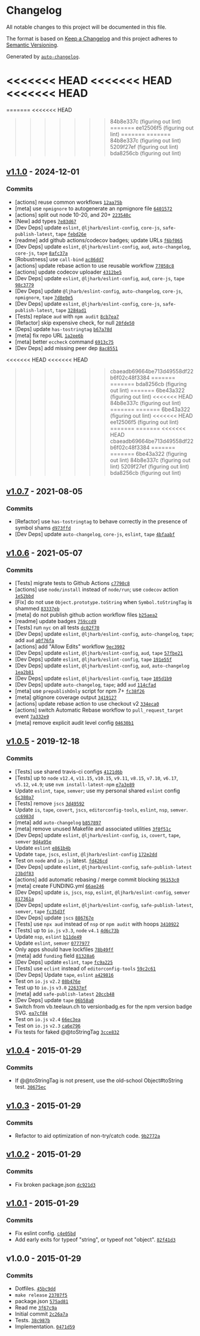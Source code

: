 # Changelog

All notable changes to this project will be documented in this file.

The format is based on [Keep a Changelog](https://keepachangelog.com/en/1.0.0/)
and this project adheres to [Semantic Versioning](https://semver.org/spec/v2.0.0.html).

Generated by [`auto-changelog`](https://github.com/CookPete/auto-changelog).

<<<<<<< HEAD
<<<<<<< HEAD
<<<<<<< HEAD
=======
=======
<<<<<<< HEAD
>>>>>>> 84b8e337c (figuring out lint)
=======
>>>>>>> ee12506f5 (figuring out lint)
=======
=======
>>>>>>> 84b8e337c (figuring out lint)
>>>>>>> 5209f27ef (figuring out lint)
>>>>>>> bda8256cb (figuring out lint)
## [v1.1.0](https://github.com/inspect-js/is-string/compare/v1.0.7...v1.1.0) - 2024-12-01

### Commits

- [actions] reuse common workflows [`12aa75b`](https://github.com/inspect-js/is-string/commit/12aa75b96e2d3f5cd0da139073afba41e6250951)
- [meta] use `npmignore` to autogenerate an npmignore file [`6401572`](https://github.com/inspect-js/is-string/commit/64015720bd63e517d84752eb750bc78178bf707c)
- [actions] split out node 10-20, and 20+ [`223540c`](https://github.com/inspect-js/is-string/commit/223540c6fd5ec982b866bb1b8b3fac37ef5913de)
- [New] add types [`7e83d67`](https://github.com/inspect-js/is-string/commit/7e83d67ae35a65b4d59d59760c7af9e68aafb4a4)
- [Dev Deps] update `eslint`, `@ljharb/eslint-config`, `core-js`, `safe-publish-latest`, `tape` [`febd26e`](https://github.com/inspect-js/is-string/commit/febd26e9211519506d36cd236eca293c7773ae99)
- [readme] add github actions/codecov badges; update URLs [`f6bf065`](https://github.com/inspect-js/is-string/commit/f6bf0657c3b4882844af6b93ecc49872ca15f503)
- [Dev Deps] update `eslint`, `@ljharb/eslint-config`, `aud`, `auto-changelog`, `core-js`, `tape` [`8afc37a`](https://github.com/inspect-js/is-string/commit/8afc37ae53d7a1888a28e298eb986a9f534fb46e)
- [Robustness] use `call-bind` [`ac86dd7`](https://github.com/inspect-js/is-string/commit/ac86dd7fcf68b90772d1c9f8dd931e0442908f4a)
- [actions] update rebase action to use reusable workflow [`77058c8`](https://github.com/inspect-js/is-string/commit/77058c8c9e70dc77a5331dd654004e1f8500e985)
- [actions] update codecov uploader [`4312be5`](https://github.com/inspect-js/is-string/commit/4312be511df011bb3f3bcc9a46e57755c18465ea)
- [Dev Deps] update `eslint`, `@ljharb/eslint-config`, `aud`, `core-js`, `tape` [`98c3779`](https://github.com/inspect-js/is-string/commit/98c3779e29220c495b216b6d7cb0813dbe146b59)
- [Dev Deps] update `@ljharb/eslint-config`, `auto-changelog`, `core-js`, `npmignore`, `tape` [`7d8e0e5`](https://github.com/inspect-js/is-string/commit/7d8e0e5e8a9631ffef4def01c7fe4029147cbf89)
- [Dev Deps] update `eslint`, `@ljharb/eslint-config`, `core-js`, `safe-publish-latest`, `tape` [`3284ad1`](https://github.com/inspect-js/is-string/commit/3284ad1a9aeff3eed23d177501c0920e9c5841e3)
- [Tests] replace `aud` with `npm audit` [`8cb7ea7`](https://github.com/inspect-js/is-string/commit/8cb7ea7a493d51435bb093a55acbd32a206e7c1a)
- [Refactor] skip expensive check, for null [`20fde50`](https://github.com/inspect-js/is-string/commit/20fde5092adddc024562f391a96db0b61478a56d)
- [Deps] update `has-tostringtag` [`b67a78d`](https://github.com/inspect-js/is-string/commit/b67a78d4b64d6337d0b6f07ae0af6b04dec327d4)
- [meta] fix repo URL [`1a2ee6b`](https://github.com/inspect-js/is-string/commit/1a2ee6b4556ebd56bdc1288cf34b942ee3b60458)
- [meta] better `eccheck` command [`6913c75`](https://github.com/inspect-js/is-string/commit/6913c75f6e7469e421880a1593c440783aa50ac6)
- [Dev Deps] add missing peer dep [`8ac8551`](https://github.com/inspect-js/is-string/commit/8ac8551d76bf8b68a94ad3504fcbf8f99d16e756)

<<<<<<< HEAD
<<<<<<< HEAD
>>>>>>> cbaeadb69664be713d49558df22b6f02c48f3384
=======
=======
>>>>>>> bda8256cb (figuring out lint)
=======
>>>>>>> 6be43a322 (figuring out lint)
<<<<<<< HEAD
>>>>>>> 84b8e337c (figuring out lint)
=======
=======
>>>>>>> 6be43a322 (figuring out lint)
<<<<<<< HEAD
>>>>>>> ee12506f5 (figuring out lint)
=======
=======
<<<<<<< HEAD
>>>>>>> cbaeadb69664be713d49558df22b6f02c48f3384
=======
=======
>>>>>>> 6be43a322 (figuring out lint)
>>>>>>> 84b8e337c (figuring out lint)
>>>>>>> 5209f27ef (figuring out lint)
>>>>>>> bda8256cb (figuring out lint)
## [v1.0.7](https://github.com/inspect-js/is-string/compare/v1.0.6...v1.0.7) - 2021-08-05

### Commits

- [Refactor] use `has-tostringtag` to behave correctly in the presence of symbol shams [`d973ffd`](https://github.com/inspect-js/is-string/commit/d973ffd2268e10c0e2cd4f0c57ecf8ce0a8d8578)
- [Dev Deps] update `auto-changelog`, `core-js`, `eslint`, `tape` [`4bfaabf`](https://github.com/inspect-js/is-string/commit/4bfaabf877e874ca21d2c44be26f13add8ee2761)

## [v1.0.6](https://github.com/inspect-js/is-string/compare/v1.0.5...v1.0.6) - 2021-05-07

### Commits

- [Tests] migrate tests to Github Actions [`c7790c8`](https://github.com/inspect-js/is-string/commit/c7790c89e5077251fe7ca32ac29eeee02f1b2751)
- [actions] use `node/install` instead of `node/run`; use `codecov` action [`1e52bbd`](https://github.com/inspect-js/is-string/commit/1e52bbd19b1608f6932c0335d9981824584c3186)
- [Fix] do not use `Object.prototype.toString` when `Symbol.toStringTag` is shammed [`83337eb`](https://github.com/inspect-js/is-string/commit/83337ebf55308b7bb9c1befae420760e0f8d8016)
- [meta] do not publish github action workflow files [`b25aea2`](https://github.com/inspect-js/is-string/commit/b25aea2e8a53ed9e9090cf96481590cdc00a0957)
- [readme] update badges [`759ccd9`](https://github.com/inspect-js/is-string/commit/759ccd94de4a2000231a179f91af6b5c12c11e00)
- [Tests] run `nyc` on all tests [`dc02f70`](https://github.com/inspect-js/is-string/commit/dc02f7080c355f0d24368c1622db09f7cc30cdbd)
- [Dev Deps] update `eslint`, `@ljharb/eslint-config`, `auto-changelog`, `tape`; add `aud` [`a0f76fa`](https://github.com/inspect-js/is-string/commit/a0f76fa1990bb580948f9e2daa89bdcda3fae7f0)
- [actions] add "Allow Edits" workflow [`9ec3902`](https://github.com/inspect-js/is-string/commit/9ec390295b4faef7744d2b579c1050be66168cb7)
- [Dev Deps] update `eslint`, `@ljharb/eslint-config`, `aud`, `tape` [`57fbe21`](https://github.com/inspect-js/is-string/commit/57fbe215da83a3b601855a9c6543ad1a96de5702)
- [Dev Deps] update `eslint`, `@ljharb/eslint-config`, `tape` [`191e55f`](https://github.com/inspect-js/is-string/commit/191e55ff1fa782654ffcce2df922e23345b56690)
- [Dev Deps] update `eslint`, `@ljharb/eslint-config`, `aud`, `auto-changelog` [`1ea2b81`](https://github.com/inspect-js/is-string/commit/1ea2b81e866775a7890e75c44c742204124aa354)
- [Dev Deps] update `eslint`, `@ljharb/eslint-config`, `tape` [`105d1b9`](https://github.com/inspect-js/is-string/commit/105d1b9851e366ef23c2a27d4064e0d36da25939)
- [Dev Deps] update `auto-changelog`, `tape`; add `aud` [`114cfad`](https://github.com/inspect-js/is-string/commit/114cfad854d8860421f847cd99a3bdb8ef1353dc)
- [meta] use `prepublishOnly` script for npm 7+ [`fc38f26`](https://github.com/inspect-js/is-string/commit/fc38f26adb486f50880c5771d145ab2bffb6247a)
- [meta] gitignore coverage output [`3419127`](https://github.com/inspect-js/is-string/commit/34191278f1fa09ba4da801a6fd7a32e31050e759)
- [actions] update rebase action to use checkout v2 [`334eca0`](https://github.com/inspect-js/is-string/commit/334eca02d40f4cf7dc15a8e7d5ff06852028abb5)
- [actions] switch Automatic Rebase workflow to `pull_request_target` event [`7a332e9`](https://github.com/inspect-js/is-string/commit/7a332e963f1ab717fafa671e0fa8a1b20c53d861)
- [meta] remove explicit audit level config [`04630b1`](https://github.com/inspect-js/is-string/commit/04630b1b535084322ddeae8efb79a8810d7cf325)

## [v1.0.5](https://github.com/inspect-js/is-string/compare/v1.0.4...v1.0.5) - 2019-12-18

### Commits

- [Tests] use shared travis-ci configs [`4121d6b`](https://github.com/inspect-js/is-string/commit/4121d6b168ae1d54a81791ee6877f9813cab6253)
- [Tests] up to `node` `v12.4`, `v11.15`, `v10.15`, `v9.11`, `v8.15`, `v7.10`, `v6.17`, `v5.12`, `v4.9`; use `nvm install-latest-npm` [`e7a3e89`](https://github.com/inspect-js/is-string/commit/e7a3e89ccb9638d73f45dbcb2a42e509bd3153c4)
- Update `eslint`, `tape`, `semver`; use my personal shared `eslint` config [`6c380a7`](https://github.com/inspect-js/is-string/commit/6c380a70011714370e754fa0df95f56cdcaa3e60)
- [Tests] remove `jscs` [`3d49592`](https://github.com/inspect-js/is-string/commit/3d49592b9880fcb1a23b67286445281131a553e3)
- Update 	`is`, `tape`, `covert`, `jscs`, `editorconfig-tools`, `eslint`, `nsp`, `semver`. [`cc6983d`](https://github.com/inspect-js/is-string/commit/cc6983d06bc98f4ae9b7c9439d5d73c7318d8acd)
- [meta] add `auto-changelog` [`b857897`](https://github.com/inspect-js/is-string/commit/b85789723ce3a7064536598e0fcdd495257c6134)
- [meta] remove unused Makefile and associated utilities [`3f0f51c`](https://github.com/inspect-js/is-string/commit/3f0f51cbae1f97dbe1466eee88d105b3df0d2f0a)
- [Dev Deps] update `eslint`, `@ljharb/eslint-config`, `is`, `covert`, `tape`, `semver` [`9d4a95e`](https://github.com/inspect-js/is-string/commit/9d4a95e4473fe8195501878525b5af5948aa45c9)
- Update `eslint` [`e861b4b`](https://github.com/inspect-js/is-string/commit/e861b4bc71f5390670aebdff91119a1f8aeeb88a)
- Update `tape`, `jscs`, `eslint`, `@ljharb/eslint-config` [`172e2dd`](https://github.com/inspect-js/is-string/commit/172e2dd1a0b9eb042bcb9a80ff5e774a90ff0695)
- Test on `node` and `io.js` latest. [`fd426cd`](https://github.com/inspect-js/is-string/commit/fd426cd18b22b0d0e1731598125393dcfe0c5704)
- [Dev Deps] update `eslint`, `@ljharb/eslint-config`, `safe-publish-latest` [`23bdf83`](https://github.com/inspect-js/is-string/commit/23bdf83cf42138eba09f45bd0b040b069f9839d4)
- [actions] add automatic rebasing / merge commit blocking [`96153c0`](https://github.com/inspect-js/is-string/commit/96153c0d687a7fda2261f4c02add5d0b41e8aed7)
- [meta] create FUNDING.yml [`66ae246`](https://github.com/inspect-js/is-string/commit/66ae246d6cdaa4ccbc21f7c144b672139b8ccef6)
- [Dev Deps] update `is`, `jscs`, `nsp`, `eslint`, `@ljharb/eslint-config`, `semver` [`817361a`](https://github.com/inspect-js/is-string/commit/817361a9673cd1ec9854b52578a980159f7d8701)
- [Dev Deps] update `eslint`, `@ljharb/eslint-config`, `safe-publish-latest`, `semver`, `tape` [`fc35d3f`](https://github.com/inspect-js/is-string/commit/fc35d3feb40921bb22e1639903cb7f2fab77814b)
- [Dev Deps] update `jscs` [`886767e`](https://github.com/inspect-js/is-string/commit/886767e04e5ad59ac0bc926a87233cc8546c8b4f)
- [Tests] use `npx aud` instead of `nsp` or `npm audit` with hoops [`3410922`](https://github.com/inspect-js/is-string/commit/341092203c11a3b92eee55a7ecb7b8265e8fcecd)
- [Tests] up to `io.js` `v3.3`, `node` `v4.1` [`4d6c73b`](https://github.com/inspect-js/is-string/commit/4d6c73b507bcd39050ef71e554069f72fc5b222a)
- Update `nsp`, `eslint` [`b11de49`](https://github.com/inspect-js/is-string/commit/b11de4910beee1ffe1e67fbe25ec6707ca796b27)
- Update `eslint`, `semver` [`0777977`](https://github.com/inspect-js/is-string/commit/0777977757a85a1db75831d03a14b4b1fde05d7e)
- Only apps should have lockfiles [`78b49ff`](https://github.com/inspect-js/is-string/commit/78b49ffd04d4cd8c57d9e7b485421fbf3641b41b)
- [meta] add `funding` field [`81328a6`](https://github.com/inspect-js/is-string/commit/81328a6ef3eee989164127e4c0c82f1da73d3567)
- [Dev Deps] update `eslint`, `tape` [`fc9a225`](https://github.com/inspect-js/is-string/commit/fc9a225b27935f7c9c2704281d7fddd3614d3cb8)
- [Tests] use `eclint` instead of `editorconfig-tools` [`59c2c61`](https://github.com/inspect-js/is-string/commit/59c2c610dbd8e8ca1e4aa3fa9c9f93205cab9b07)
- [Dev Deps] Update `tape`, `eslint` [`a429816`](https://github.com/inspect-js/is-string/commit/a429816688e23c81948b4ae72324c26c27849b7c)
- Test on `io.js` `v2.2` [`08b476e`](https://github.com/inspect-js/is-string/commit/08b476ed0734a70e3091c04ddd2f173a2df21eb2)
- Test up to `io.js` `v3.0` [`22637ef`](https://github.com/inspect-js/is-string/commit/22637ef9e0030533df85cf1992fc099a88b1924c)
- [meta] add `safe-publish-latest` [`20ccb48`](https://github.com/inspect-js/is-string/commit/20ccb48fd85f0245eb893507d00003090da020d0)
- [Dev Deps] update `tape` [`06b58a0`](https://github.com/inspect-js/is-string/commit/06b58a048c2a820e5611ad2bd9ddfbe893295a57)
- Switch from vb.teelaun.ch to versionbadg.es for the npm version badge SVG. [`ea7cf84`](https://github.com/inspect-js/is-string/commit/ea7cf849b952c924d1687a302098251a7b827c80)
- Test on `io.js` `v2.4` [`66ec3ea`](https://github.com/inspect-js/is-string/commit/66ec3ea390b364583a792799b53857fd186ccc88)
- Test on `io.js` `v2.3` [`ca6e796`](https://github.com/inspect-js/is-string/commit/ca6e796f16ec433b88962162fde8012f28e18f1e)
- Fix tests for faked @@toStringTag [`3cce832`](https://github.com/inspect-js/is-string/commit/3cce8329133dfd233987359df151018b3b136be1)

## [v1.0.4](https://github.com/inspect-js/is-string/compare/v1.0.3...v1.0.4) - 2015-01-29

### Commits

- If @@toStringTag is not present, use the old-school Object#toString test. [`30675ec`](https://github.com/inspect-js/is-string/commit/30675ecb5c5cc43873918661a414a1d0f8b77325)

## [v1.0.3](https://github.com/inspect-js/is-string/compare/v1.0.2...v1.0.3) - 2015-01-29

### Commits

- Refactor to aid optimization of non-try/catch code. [`9b2772a`](https://github.com/inspect-js/is-string/commit/9b2772abe09ba8cbaa631322cc226ee906d2db22)

## [v1.0.2](https://github.com/inspect-js/is-string/compare/v1.0.1...v1.0.2) - 2015-01-29

### Commits

- Fix broken package.json [`dc921d3`](https://github.com/inspect-js/is-string/commit/dc921d332b64e4041162f04e4712b0dc687863a5)

## [v1.0.1](https://github.com/inspect-js/is-string/compare/v1.0.0...v1.0.1) - 2015-01-29

### Commits

- Fix eslint config. [`c4e05bd`](https://github.com/inspect-js/is-string/commit/c4e05bd171da6002d432e451fd48912db8b048e0)
- Add early exits for typeof "string", or typeof not "object". [`82f41d3`](https://github.com/inspect-js/is-string/commit/82f41d36a599bc6a06152792c84c7683e412c513)

## v1.0.0 - 2015-01-29

### Commits

- Dotfiles. [`45bc9dd`](https://github.com/inspect-js/is-string/commit/45bc9dd60201722344986a6c7536be9ea9ccefbf)
- `make release` [`23707f5`](https://github.com/inspect-js/is-string/commit/23707f5ecfdf00afb0e57c06ac07f7f49cdeb606)
- package.json [`575ad81`](https://github.com/inspect-js/is-string/commit/575ad811c61b156cfbcc60ff61947183c6ebe6a2)
- Read me [`3f67c9a`](https://github.com/inspect-js/is-string/commit/3f67c9a0725f811845d38646a19322895cd03981)
- Initial commit [`2c26a7a`](https://github.com/inspect-js/is-string/commit/2c26a7a2e41dec77be2c59d5847f29a6ab7c0b29)
- Tests. [`38c987b`](https://github.com/inspect-js/is-string/commit/38c987b8513b0ac03b0897e0fce7de8135d4ee0f)
- Implementation. [`0471d59`](https://github.com/inspect-js/is-string/commit/0471d59078d7f3f77619913ec21c57c0af27114c)
